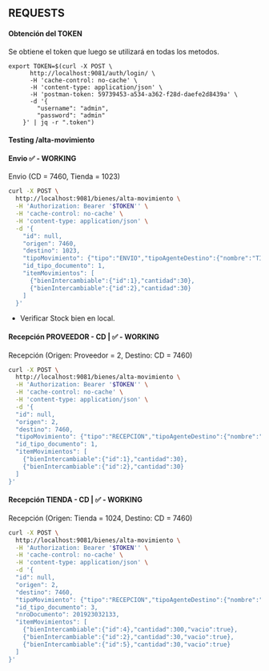 ## REQUESTS

#### Obtención del TOKEN

Se obtiene el token que luego se utilizará en todas los metodos.

```fish
export TOKEN=$(curl -X POST \
      http://localhost:9081/auth/login/ \
      -H 'cache-control: no-cache' \
      -H 'content-type: application/json' \
      -H 'postman-token: 59739453-a534-a362-f28d-daefe2d8439a' \
      -d '{
        "username": "admin",
        "password": "admin"
    }' | jq -r ".token")
```

#### Testing /alta-movimiento

#### Envio ✅ - WORKING

Envio (CD = 7460, Tienda = 1023)

```bash
curl -X POST \
  http://localhost:9081/bienes/alta-movimiento \
  -H 'Authorization: Bearer '$TOKEN'' \
  -H 'cache-control: no-cache' \
  -H 'content-type: application/json' \
  -d '{
    "id": null,
    "origen": 7460,
    "destino": 1023,
    "tipoMovimiento": {"tipo":"ENVIO","tipoAgenteDestino":{"nombre":"TIENDA"} ,"tipoAgenteOrigen":{"nombre":"CD"} },
    "id_tipo_documento": 1,
    "itemMovimientos": [
      {"bienIntercambiable":{"id":1},"cantidad":30},
      {"bienIntercambiable":{"id":2},"cantidad":30}
    ]
  }'
```

- Verificar Stock bien en local.

#### Recepción PROVEEDOR - CD | ✅ - WORKING

Recepción (Origen: Proveedor = 2, Destino: CD = 7460)

```bash
curl -X POST \
  http://localhost:9081/bienes/alta-movimiento \
  -H 'Authorization: Bearer '$TOKEN'' \
  -H 'cache-control: no-cache' \
  -H 'content-type: application/json' \
  -d '{
  "id": null,
  "origen": 2,
  "destino": 7460,
  "tipoMovimiento": {"tipo":"RECEPCION","tipoAgenteDestino":{"nombre":"CD"} ,"tipoAgenteOrigen":{"nombre":"PROVEEDOR"} },
  "id_tipo_documento": 1,
  "itemMovimientos": [
    {"bienIntercambiable":{"id":1},"cantidad":30},
    {"bienIntercambiable":{"id":2},"cantidad":30}
  ]
}'
```

#### Recepción TIENDA - CD | ✅ - WORKING

Recepción (Origen: Tienda = 1024, Destino: CD = 7460)

```bash
curl -X POST \
  http://localhost:9081/bienes/alta-movimiento \
  -H 'Authorization: Bearer '$TOKEN'' \
  -H 'cache-control: no-cache' \
  -H 'content-type: application/json' \
  -d '{
  "id": null,
  "origen": 2,
  "destino": 7460,
  "tipoMovimiento": {"tipo":"RECEPCION","tipoAgenteDestino":{"nombre":"CD"} ,"tipoAgenteOrigen":{"nombre":"PROVEEDOR"} },
  "id_tipo_documento": 3,
  "nroDocumento": 201923032133,
  "itemMovimientos": [
    {"bienIntercambiable":{"id":4},"cantidad":300,"vacio":true},
    {"bienIntercambiable":{"id":2},"cantidad":30,"vacio":true},
    {"bienIntercambiable":{"id":5},"cantidad":30,"vacio":true}
  ]
}'
```
